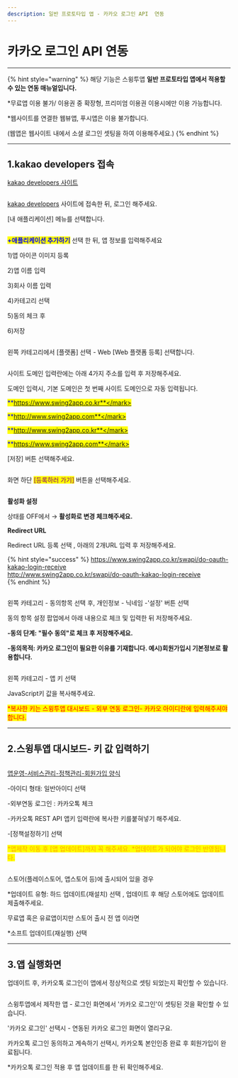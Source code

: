 ```yaml
---
description: 일반 프로토타입 앱 - 카카오 로그인 API  연동
---
```


# 카카오 로그인 API 연동

***

{% hint style="warning" %}
해당 기능은 스윙투앱 **일반 프로토타입 앱에서 적용할 수 있는 연동 매뉴얼입니다.**

\*무료앱 이용 불가/ 이용권 중 확장형, 프리미엄 이용권 이용시에만 이용 가능합니다.&#x20;

\*웹사이트를 연결한 웹뷰앱, 푸시앱은 이용 불가합니다.&#x20;

(웹앱은 웹사이트 내에서 소셜 로그인 셋팅을 하여 이용해주세요.)&#x20;
{% endhint %}

***

## 1.kakao developers 접속

[kakao developers 사이트](https://developers.kakao.com/)

<figure><img src="../.gitbook/assets/카카오0.PNG" alt=""><figcaption></figcaption></figure>

[kakao developers](https://developers.kakao.com/) 사이트에 접속한 뒤, 로그인 해주세요.

\[내 애플리케이션] 메뉴를 선택합니다.&#x20;



<div align="left">

<figure><img src="../.gitbook/assets/카카오01.PNG" alt=""><figcaption></figcaption></figure>

</div>

<mark style="color:blue;">**+애플리케이션 추가하기**</mark> 선택 한 뒤, 앱 정보를 입력해주세요&#x20;

1\)앱 아이콘 이미지 등록

2\)앱 이름 입력&#x20;

3\)회사 이름 입력&#x20;

4\)카테고리 선택

5\)동의 체크 후&#x20;

6\)저장



<div align="left">

<figure><img src="../.gitbook/assets/카카오02.PNG" alt=""><figcaption></figcaption></figure>

</div>

왼쪽 카테고리에서 \[플랫폼] 선택 - Web \[Web 플랫폼 등록] 선택합니다.&#x20;



<div align="left">

<figure><img src="../.gitbook/assets/카카오03.PNG" alt=""><figcaption></figcaption></figure>

</div>

사이트 도메인 입력란에는 아래 4가지 주소를 입력 후 저장해주세요.

도메인 입력시, 기본 도메인은 첫 번째 사이트 도메인으로 자동 입력됩니다.

<mark style="color:blue;">**https://www.swing2app.co.kr**</mark>

<mark style="color:blue;">**http://www.swing2app.com**</mark>

<mark style="color:blue;">**http://www.swing2app.co.kr**</mark>

<mark style="color:blue;">**https://www.swing2app.com**</mark>

\[저장] 버튼 선택해주세요.



<div align="left">

<figure><img src="../.gitbook/assets/카카오04.PNG" alt=""><figcaption></figcaption></figure>

</div>

화면 하단 <mark style="color:purple;">\[등록하러 가기]</mark> 버튼을 선택해주세요.



<div align="left">

<figure><img src="../.gitbook/assets/카카오06.PNG" alt=""><figcaption></figcaption></figure>

</div>

**활성화 설정**&#x20;

상태를  OFF에서 → **활성화로 변경 체크해주세요.**&#x20;

**Redirect URL**

Redirect URL 등록 선택 , 아래의 2개URL 입력 후 저장해주세요.&#x20;

{% hint style="success" %}
[https://www.swing2app.co.kr/swapi/do-oauth-kakao-login-receive\
http://www.swing2app.co.kr/swapi/do-oauth-kakao-login-receive\
](https://www.swing2app.co.kr/swapi/do-oauth-kakao-login-receivehttp://www.swing2app.co.kr/swapi/do-oauth-kakao-login-receive)
{% endhint %}



<div align="left">

<figure><img src="../.gitbook/assets/카카오07.PNG" alt=""><figcaption></figcaption></figure>

</div>

왼쪽 카테고리 - 동의항목 선택 후, 개인정보 - 닉네임 -'설정' 버튼 선택

동의 항목 설정 팝업에서 아래 내용으로 체크 및 입력한 뒤 저장해주세요.&#x20;

**-동의 단계: "필수 동의"로 체크 후 저장해주세요.**&#x20;

**-동의목적: 카카오 로그인이 필요한 이유를 기재합니다. 예시)회원가입시 기본정보로 활용합니다.**&#x20;



<div align="left">

<figure><img src="../.gitbook/assets/카카오08.PNG" alt=""><figcaption></figcaption></figure>

</div>

왼쪽 카테고리 - 앱 키 선택

JavaScript키 값을 복사해주세요.&#x20;

<mark style="color:red;">\*복사한 키는 스윙투앱 대시보드 - 외부 연동 로그인- 카카오 아이디란에 입력해주셔야 합니다.</mark>

***



## 2.스윙투앱 대시보드- 키 값 입력하기

<figure><img src="../.gitbook/assets/카카오09.PNG" alt=""><figcaption></figcaption></figure>

[앱운영-서비스관리-정책관리-회원가입 양식](https://www.swing2app.co.kr/view/app\_policy)

\-아이디 형태: 일반아이디 선택

\-외부연동 로그인 :  카카오톡 체크

\-카카오톡 REST API 앱키 입력란에 복사한 키를붙혀넣기 해주세요.

\-\[정책설정하기] 선택

<mark style="color:orange;">\*앱제작 이동 후 \[앱 업데이트]까지 꼭 해주세요. \*업데이트가 되어야 로그인 반영됩니다.</mark>

<figure><img src="../.gitbook/assets/네이버9.png" alt=""><figcaption></figcaption></figure>

스토어(플레이스토어, 앱스토어 등)에 출시되어 있을 경우&#x20;

\*업데이트 유형: 하드 업데이트(재설치) 선택 , 업데이트 후 해당 스토어에도 업데이트 제출해주세요.&#x20;

무료앱 혹은 유료앱이지만 스토어 출시 전 앱 이라면&#x20;

\*소프트 업데이트(재실행) 선택



***



## 3.앱 실행화면

업데이트 후, 카카오톡 로그인이 앱에서 정상적으로 셋팅 되었는지 확인할 수 있습니다.&#x20;

<figure><img src="../.gitbook/assets/카카오10.PNG" alt=""><figcaption></figcaption></figure>

스윙투앱에서 제작한 앱 - 로그인 화면에서  '카카오 로그인'이 셋팅된 것을 확인할 수 있습니다.&#x20;

'카카오 로그인' 선택시 - 연동된 카카오 로그인 화면이 열리구요.&#x20;

카카오톡 로그인 동의하고 계속하기 선택시, 카카오톡 본인인증 완료 후 회원가입이 완료됩니다.&#x20;

\*카카오톡 로그인 적용 후 앱 업데이트를 한 뒤 확인해주세요.&#x20;


